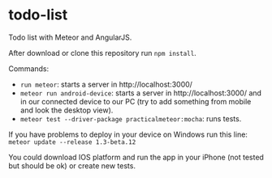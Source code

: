 # todo-list
Todo list with Meteor and AngularJS.

After download or clone this repository run `npm install`.

Commands:
- `run meteor`: starts a server in http://localhost:3000/
- `meteor run android-device`: starts a server in http://localhost:3000/ and in our connected device to our PC (try to add something from mobile and look the desktop view).
- `meteor test --driver-package practicalmeteor:mocha`: runs tests.

If you have problems to deploy in your device on Windows run this line:
`meteor update --release 1.3-beta.12`

You could download IOS platform and run the app in your iPhone (not tested but should be ok) or create new tests.
